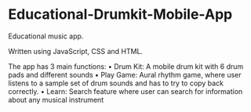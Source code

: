 # Educational-Drumkit-Mobile-App
Educational music app. 

Written using JavaScript, CSS and HTML.

The app has 3 main functions: 
•	Drum Kit: A mobile drum kit with 6 drum pads and different sounds
•	Play Game: Aural rhythm game, where user listens to a sample set of drum sounds and has to try to copy back correctly. 
•	Learn: Search feature where user can search for information about any musical instrument 


